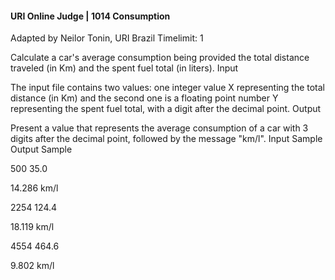#### URI Online Judge | 1014 Consumption

Adapted by Neilor Tonin, URI Brazil
Timelimit: 1

Calculate a car's average consumption being provided the total distance traveled (in Km) and the spent fuel total (in liters).
Input

The input file contains two values: one integer value X representing the total distance (in Km) and the second one is a floating point number Y  representing the spent fuel total, with a digit after the decimal point.
Output

Present a value that represents the average consumption of a car with 3 digits after the decimal point, followed by the message "km/l".
Input Sample 	Output Sample

500
35.0


14.286 km/l

2254
124.4


18.119 km/l

4554
464.6


9.802 km/l